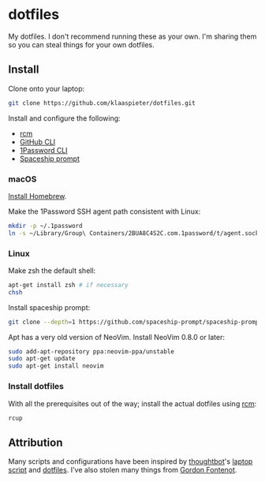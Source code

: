 dotfiles
========

My dotfiles. I don't recommend running these as your own. I'm sharing them so you can steal things for your own dotfiles.

Install
-------

Clone onto your laptop:

```sh
git clone https://github.com/klaaspieter/dotfiles.git
```

Install and configure the following:

- [rcm]
- [GitHub CLI]
- [1Password CLI]
- [Spaceship prompt] 

### macOS

[Install Homebrew][Install Homebrew].

Make the 1Password SSH agent path consistent with Linux:

```sh
mkdir -p ~/.1password
ln -s ~/Library/Group\ Containers/2BUA8C4S2C.com.1password/t/agent.sock ~/.1password/agent.sock
```

### Linux

Make zsh the default shell:

```sh
apt-get install zsh # if necessary
chsh
```

Install spaceship prompt:

```sh
git clone --depth=1 https://github.com/spaceship-prompt/spaceship-prompt.git $HOME/.local/state/zsh/spaceship
```

Apt has a very old version of NeoVim. Install NeoVim 0.8.0 or later:

```sh
sudo add-apt-repository ppa:neovim-ppa/unstable
sudo apt-get update
sudo apt-get install neovim
```

### Install dotfiles

With all the prerequisites out of the way; install the actual dotfiles using [rcm]:

```sh
rcup
```

Attribution
----------
Many scripts and configurations have been inspired by [thoughtbot]'s [laptop script][thoughtbot laptop repo] and [dotfiles][thoughtbot dotfiles repo]. I've also stolen many things from [Gordon Fontenot][Gordon's dotfiles].

[Install Homebrew]: https://docs.brew.sh/Installation
[GitHub CLI]: https://cli.github.com
[1Password CLI]: https://developer.1password.com/docs/cli
[Spaceship prompt]: https://spaceship-prompt.sh

[thoughtbot]: https://thoughtbot.com
[thoughtbot laptop repo]: https://github.com/thoughtbot/laptop
[thoughtbot dotfiles repo]: https://github.com/thoughtbot/dotfiles
[Gordon's dotfiles]: https://github.com/gfontenot/dotfiles
[rcm]: https://github.com/thoughtbot/rcm
